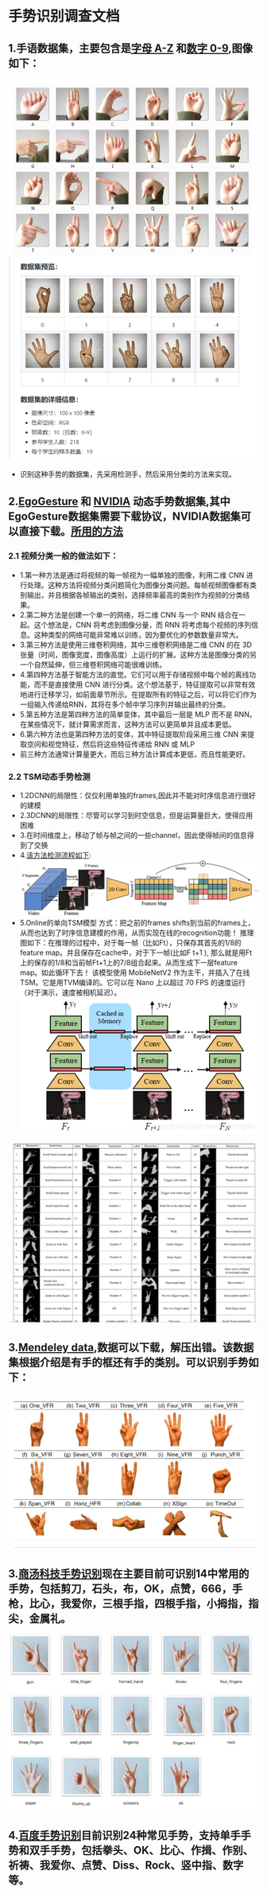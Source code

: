 # 手势识别调查文档

## 1.手语数据集，主要包含是[字母 A-Z](https://www.kaggle.com/datamunge/sign-language-mnist) 和[数字 0-9](https://www.kaggle.com/ardamavi/sign-language-digits-dataset),图像如下：

![a-z](picture/a-z.PNG)
![0-9](picture/0-9.PNG)
+ 识别这种手势的数据集，先采用检测手，然后采用分类的方法来实现。

## 2.[EgoGesture](http://www.nlpr.ia.ac.cn/iva/yfzhang/datasets/egogesture.html) 和 [NVIDIA](https://research.nvidia.com/publication/online-detection-and-classification-dynamic-hand-gestures-recurrent-3d-convolutional) 动态手势数据集,其中EgoGesture数据集需要下载协议，NVIDIA数据集可以直接下载。[所用的方法](https://blog.csdn.net/gaoqing_dream163/article/details/123661391)


### 2.1 视频分类一般的做法如下：
+ 1.第一种方法是通过将视频的每一帧视为一幅单独的图像，利用二维 CNN 进行处理。这种方法将视频分类问题简化为图像分类问题。每帧视频图像都有类别输出，并且根据各帧输出的类别，选择频率最高的类别作为视频的分类结果。
+ 2.第二种方法是创建一个单一的网络，将二维 CNN 与一个 RNN 结合在一起。这个想法是，CNN 将考虑到图像分量，而 RNN 将考虑每个视频的序列信息。这种类型的网络可能非常难以训练，因为要优化的参数数量非常大。
+ 3.第三种方法是使用三维卷积网络，其中三维卷积网络是二维 CNN 的在 3D 张量（时间，图像宽度，图像高度）上运行的扩展。这种方法是图像分类的另一个自然延伸，但三维卷积网络可能很难训练。
+ 4.第四种方法基于智能方法的直觉。它们可以用于存储视频中每个帧的离线功能，而不是直接使用 CNN 进行分类。这个想法基于，特征提取可以非常有效地进行迁移学习，如前面章节所示。在提取所有的特征之后，可以将它们作为一组输入传递给RNN，其将在多个帧中学习序列并输出最终的分类。
+ 5.第五种方法是第四种方法的简单变体，其中最后一层是 MLP 而不是 RNN。在某些情况下，就计算需求而言，这种方法可以更简单并且成本更低。
+ 6.第六种方法也是第四种方法的变体，其中特征提取阶段采用三维 CNN 来提取空间和视觉特征，然后将这些特征传递给 RNN 或 MLP
+ 前三种方法通常计算量更大，而后三种方法计算成本更低，而且性能更好。

### 2.2 TSM动态手势检测
+ 1.2DCNN的局限性：仅仅利用单独的frames,因此并不能对时序信息进行很好的建模
+ 2.3DCNN的局限性：尽管可以学习到时空信息，但是运算量巨大，使得应用困难
+ 3.在时间维度上，移动了帧与帧之间的一些channel，因此使得帧间的信息得到了交换
+ 4.[该方法检测流程如下](https://blog.csdn.net/Amazingren/article/details/100715768#:~:text=TSM%3A%20Temporal%20Shift%20Module%20for%20Efficient,Video%20Understanding%20%28ICCV2019%29%20%E8%BF%99%E6%98%AF%E4%B8%80%E7%AF%87%E5%85%B3%E4%BA%8E%E8%A7%86%E9%A2%91%E7%90%86%E8%A7%A3%E7%9A%84%E6%96%87%E7%AB%A0%EF%BC%8C%E4%B8%BB%E8%A6%81%E4%BB%8B%E7%BB%8D%E4%BA%86%E4%B8%80%E7%A7%8D%E5%8F%AF%E4%BB%A5%E8%BE%BE%E5%88%B03DCNN%E7%9A%84%E6%95%88%E6%9E%9C%E7%9A%84%EF%BC%8C%E4%BD%86%E6%98%AF%E4%BF%9D%E6%8C%812DCNN%E8%AE%A1%E7%AE%97%E9%87%8F%E5%92%8C%E5%8F%82%E6%95%B0%E9%87%8F%E7%9A%84%E6%96%B9%E6%B3%95%EF%BC%8C%E5%8F%AB%E5%81%9ATSM%EF%BC%88Tempora%20Shift%20Module%EF%BC%89%E4%B9%9F%E5%B0%B1%E6%98%AF%E5%9C%A8%E4%B8%80%E7%B0%87%E8%A6%81%E5%A4%84%E7%90%86%E7%9A%84%E5%B8%A7%E4%B9%8B%E9%97%B4%EF%BC%8C%E6%8A%8A%E7%9B%B8%E9%82%BB%E5%B8%A7%E4%B9%8B%E9%97%B4%E7%9A%84channel%E8%BF%9B%E8%A1%8C%E4%BA%86%E4%BA%A4%E6%9B%BF%E6%8B%BC%E6%8E%A5%EF%BC%81):
![TSM](picture/TSM.PNG)
+ 5.Online的单向TSM模型
方式：把之前的frames shifts到当前的frames上，从而也达到了时序信息建模的作用，从而实现在线的recognition功能！
推理图如下：在推理的过程中，对于每一帧（比如Ft），只保存其首先的1/8的feature map。并且保存在cache中，对于下一帧(比如F t+1 ), 那么就是用Ft上的保存的1/8和当前帧Ft+1上的7/8组合起来。从而生成下一层feature map。如此循环下去！ 该模型使用 MobileNetV2 作为主干，并插入了在线 TSM。它是用TVM编译的。它可以在 Nano 上以超过 70 FPS 的速度运行（对于演示，速度被相机延迟）。
![TSM1](picture/TSM1.PNG)

![EgoGesture](picture/egoGesture.PNG)

## 3.[Mendeley data](https://data.mendeley.com/datasets/ndrczc35bt/1),数据可以下载，解压出错。该数据集根据介绍是有手的框还有手的类别。可以识别手势如下：
![Mendeley](picture/Mendeley.PNG)

## 3.[商汤科技手势识别](http://openar.sensetime.com/docs)现在主要目前可识别14中常用的手势，包括剪刀，石头，布，OK，点赞，666，手枪，比心，我爱你，三根手指，四根手指，小拇指，指尖，金属礼。
![shangtang](picture/shangtang.PNG)
## 4.[百度手势识别](https://ai.baidu.com/tech/body/gesture)目前识别24种常见手势，支持单手手势和双手手势，包括拳头、OK、比心、作揖、作别、祈祷、我爱你、点赞、Diss、Rock、竖中指、数字等。


